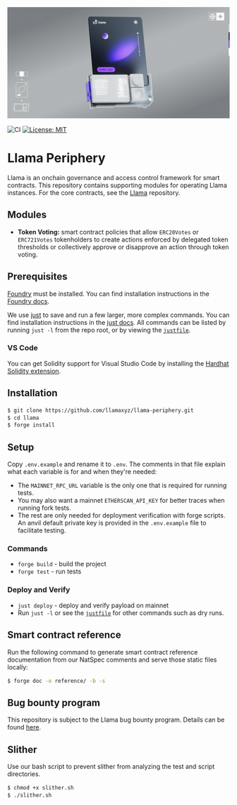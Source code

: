 ![Llama](.github/assets/llama-banner.png)

![CI](https://github.com/llamaxyz/llama-periphery/actions/workflows/ci.yml/badge.svg)
[![License: MIT](https://img.shields.io/badge/License-MIT-yellow.svg)](https://opensource.org/licenses/MIT)

# Llama Periphery

Llama is an onchain governance and access control framework for smart contracts.
This repository contains supporting modules for operating Llama instances.
For the core contracts, see the [Llama](https://github.com/llamaxyz/llama)
repository.

## Modules

- **Token Voting:** smart contract policies that allow `ERC20Votes` or `ERC721Votes` tokenholders to create actions enforced by delegated token thresholds or collectively approve or disapprove an action through token voting.

## Prerequisites

[Foundry](https://github.com/foundry-rs/foundry) must be installed.
You can find installation instructions in the [Foundry docs](https://book.getfoundry.sh/getting-started/installation).

We use [just](https://github.com/casey/just) to save and run a few larger, more complex commands.
You can find installation instructions in the [just docs](https://just.systems/man/en/).
All commands can be listed by running `just -l` from the repo root, or by viewing the [`justfile`](https://github.com/llamaxyz/llama/blob/main/justfile).

### VS Code

You can get Solidity support for Visual Studio Code by installing the [Hardhat Solidity extension](https://github.com/NomicFoundation/hardhat-vscode).

## Installation

```sh
$ git clone https://github.com/llamaxyz/llama-periphery.git
$ cd llama
$ forge install
```

## Setup

Copy `.env.example` and rename it to `.env`.
The comments in that file explain what each variable is for and when they're needed:

- The `MAINNET_RPC_URL` variable is the only one that is required for running tests.
- You may also want a mainnet `ETHERSCAN_API_KEY` for better traces when running fork tests.
- The rest are only needed for deployment verification with forge scripts. An anvil default private key is provided in the `.env.example` file to facilitate testing.

### Commands

- `forge build` - build the project
- `forge test` - run tests

### Deploy and Verify

- `just deploy` - deploy and verify payload on mainnet
- Run `just -l` or see the [`justfile`](https://github.com/llamaxyz/llama/blob/main/justfile) for other commands such as dry runs.

## Smart contract reference

Run the following command to generate smart contract reference documentation from our NatSpec comments and serve those static files locally:

```sh
$ forge doc -o reference/ -b -s
```
## Bug bounty program

This repository is subject to the Llama bug bounty program. Details can be found [here](https://github.com/llamaxyz/llama/blob/main/README.md#bug-bounty-program).

## Slither

Use our bash script to prevent slither from analyzing the test and script directories.

```sh
$ chmod +x slither.sh
$ ./slither.sh
```